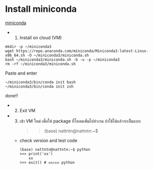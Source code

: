 # Install miniconda
[miniconda](https://docs.anaconda.com/free/miniconda/)
- 1. Install on cloud (VM)
```
mkdir -p ~/miniconda3
wget https://repo.anaconda.com/miniconda/Miniconda3-latest-Linux-x86_64.sh -O ~/miniconda3/miniconda.sh
bash ~/miniconda3/miniconda.sh -b -u -p ~/miniconda3
rm -rf ~/miniconda3/miniconda.sh
```
Paste and enter
```
~/miniconda3/bin/conda init bash
~/miniconda3/bin/conda init zsh
```
done!!
- 2. Exit VM
- 3. เข้า VM ใหม่ เพื่อให้ package ที่โหลดเพิ่มไปทำงาน
     ถ้าใช้ได้เเล้วจะเป็นแบบ
     >> (base) nattntn@nattntn:~$
   - check version and test code
     ```
     (base) nattntn@nattntn:~$ python
     >>> print('xx')
         xx
     >>> exit() # ออกจาก python
     ```
  
     
